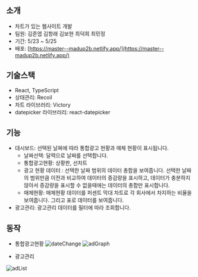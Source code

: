 ## 소개
- 차트가 있는 웹사이트 개발
- 팀원: 김준엽 김항래 김보현 최덕희 최민정
- 기간: 5/23 ~ 5/25
- 배포: [https://master--madup2b.netlify.app/](https://master--madup2b.netlify.app/)

## 기술스택
- React, TypeScript
- 상태관리: Recoil
- 차트 라이브러리: Victory
- datepicker 라이브러리: react-datepicker

## 기능
- 대시보드: 선택된 날짜에 따라 통합광고 현황과 매체 현황이 표시됩니다.
  - 날짜선택: 달력으로 날짜를 선택합니다.
  - 통합광고현황: 상황판, 선차트
  - 광고 현황 데이터 : 선택한 날짜 범위의 데이터 총합을 보여줍니다. 선택한 날짜의 범위만큼 이전과 비교하여 데이터의 증감량을 표시하고, 데이터가 충분하지 않아서 증감량을 표시할 수 없을때에는 데이터의 총합만 표시합니다.
  - 매체현황: 매체현황 데이터를 퍼센트 막대 차트로 각 회사에서 차지하는 비율을 보여줍니다. 그리고 표로 데이터를 보여줍니다.
- 광고관리: 광고관리 데이터를 필터에 따라 조회합니다.


## 동작
- 통합광고현황
![dateChange](https://user-images.githubusercontent.com/41728258/170305605-b4d90211-0204-457e-bfdd-7c1402141d18.gif)
![adGraph](https://user-images.githubusercontent.com/41728258/170305815-a8fa790c-e91f-4f5d-b0dd-34b74b2a0324.gif)

- 광고관리

![adList](https://user-images.githubusercontent.com/41728258/170305705-f80a93c6-c95c-4990-ac97-68bdf87c871f.gif)
